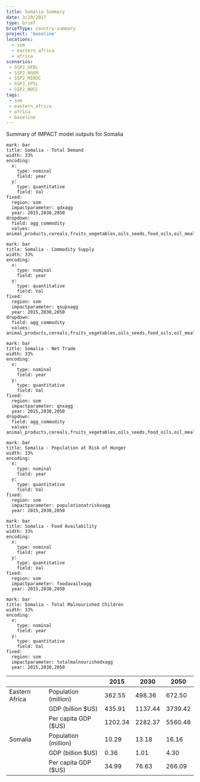 ```yaml
---
title: Somalia Summary
date: 3/20/2017
type: brief
briefType: country-summary
project: 'baseline'
locations:
  - som
  - eastern_africa
  - africa
scenarios:
 - SSP2_GFDL
 - SSP2_HGEM
 - SSP2_MIROC
 - SSP2_IPSL
 - SSP2_NOCC
tags:
 - som
 - eastern_africa
 - africa
 - baseline
---
```

Summary of IMPACT model outputs for Somalia

```chart
mark: bar
title: Somalia - Total Demand
width: 33%
encoding:
  x:
    type: nominal
    field: year
  y:
    type: quantitative
    field: Val
fixed:
  region: som
  impactparameter: qdxagg
  year: 2015,2030,2050
dropdown:
  field: agg_commodity
  values: animal_products,cereals,fruits_vegetables,oils_seeds,food_oils,oil_meals,other,pulses,roots_tubers,sugar
```

```chart
mark: bar
title: Somalia - Commodity Supply
width: 33%
encoding:
  x:
    type: nominal
    field: year
  y:
    type: quantitative
    field: Val
fixed:
  region: som
  impactparameter: qsupxagg
  year: 2015,2030,2050
dropdown:
  field: agg_commodity
  values: animal_products,cereals,fruits_vegetables,oils_seeds,food_oils,oil_meals,other,pulses,roots_tubers,sugar
```

```chart
mark: bar
title: Somalia - Net Trade
width: 33%
encoding:
  x:
    type: nominal
    field: year
  y:
    type: quantitative
    field: Val
fixed:
  region: som
  impactparameter: qnxagg
  year: 2015,2030,2050
dropdown:
  field: agg_commodity
  values: animal_products,cereals,fruits_vegetables,oils_seeds,food_oils,oil_meals,other,pulses,roots_tubers,sugar
```

```chart
mark: bar
title: Somalia - Population at Risk of Hunger
width: 33%
encoding:
  x:
    type: nominal
    field: year
  y:
    type: quantitative
    field: Val
fixed:
  region: som
  impactparameter: populationatriskxagg
  year: 2015,2030,2050
```

```chart
mark: bar
title: Somalia - Food Availability
width: 33%
encoding:
  x:
    type: nominal
    field: year
  y:
    type: quantitative
    field: Val
fixed:
  region: som
  impactparameter: foodavailxagg
  year: 2015,2030,2050
```

```chart
mark: bar
title: Somalia - Total Malnourished Children
width: 33%
encoding:
  x:
    type: nominal
    field: year
  y:
    type: quantitative
    field: Val
fixed:
  region: som
  impactparameter: totalmalnourishedxagg
  year: 2015,2030,2050
```

|   |   | 2015 | 2030 | 2050 |
|---|---|---|---|---|
| Eastern Africa | Population (million) | 362.55 | 498.36 | 672.50 |
|  | GDP (billion $US) | 435.91 | 1137.44 | 3739.42 |
|  | Per capita GDP ($US) | 1202.34 | 2282.37 | 5560.48 |
| Somalia | Population (million) | 10.29 | 13.18 | 16.16 |
|  | GDP (billion $US) | 0.36 | 1.01 | 4.30 |
|  | Per capita GDP ($US) | 34.99| 76.63| 266.09|